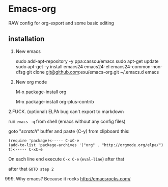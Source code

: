 Emacs-org
=========

RAW config for org-export and some basic editing


installation
------------

1. New emacs 

    sudo add-apt-repository -y ppa:cassou/emacs
    sudo apt-get update
    sudo apt-get -y install emacs24 emacs24-el emacs24-common-non-dfsg
    git clone git@github.com:exu/emacs-org.git ~/.emacs.d
    emacs

    
2. New org mode

    M-x package-install <RET>
    org <RET>

    M-x package-install <RET>
    org-plus-contrib <RET>
    
    
2.FUCK. (optional)  ELPA bug can't export to markdown
    
run `emacs -q` from shell (emacs without any config files)

goto "*scratch*" buffer and paste (C-y) from clipboard this:

    (require 'package)<----- C-xC-e
    (add-to-list 'package-archives '("org" . "http://orgmode.org/elpa/") t)<----- C-xC-e

On each line end execute `C-x C-e` (`eval-line`) after that 

after that `GOTO step 2`
   


999. Why emacs? Because it rocks http://emacsrocks.com/
   